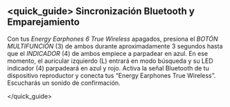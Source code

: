 ## <quick_guide> Sincronización Bluetooth y Emparejamiento

Con tus *Energy Earphones 6 True Wireless* apagados, presiona el *BOTÓN MULTIFUNCIÓN* (3) de ambos durante aproximadamente 3 segundos hasta que el *INDICADOR* (4) de ambos empiece a parpadear en azul. En ese momento, el auricular izquierdo (L) entrará en modo búsqueda y su LED indicador (4) parpadeará en azul y rojo.
Activa la señal Bluetooth de tu dispositivo reproductor y conecta tus “Energy Earphones True Wireless”. Escucharás un sonido de confirmación.

</quick_guide>
